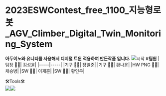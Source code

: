# 2023ESWContest_free_1100_지능형로봇_AGV_Climber_Digital_Twin_Monitoring_System
**아두이노와 유니티를 사용해서 디지털 트윈 적용하여 만든작품 입니다.**
![시작](https://github.com/BakedSweetPotatoChae/2023ESWContest_free_1100/assets/137213524/ecd5cca4-1dc8-4114-b039-369665b1f7bc)
**#팀원**
|팀장 👨‍💼| 김성윤|
|-----|-----|
|기구 👨‍🏭| 장일준|
|기구 👩‍🏭| 황나윤|
|HW PNG 👨‍💻| 채승병|
|SW 👨‍💻| 이재훈|
|SW 👨‍💻| 황인우|


🛠Tools🛠<br>
<img src="https://img.shields.io/badge/Arduino-00878F?style=flat&logo=Arduino&logoColor=white"/><img src="https://img.shields.io/badge/unity-FFFFFF?style=flat&logo=unity&logoColor=white"/>
